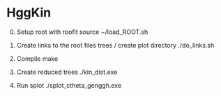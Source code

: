 HggKin
======

0) Setup root with roofit
source ~/load_ROOT.sh

1) Create links to the root files trees / create plot directory
./do_links.sh

2) Compile
make

3) Create reduced trees
./kin_dist.exe

4) Run splot
./splot_ctheta_genggh.exe

